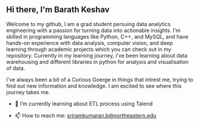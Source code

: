 ## Hi there, I'm Barath Keshav

Welcome to my github, I am a grad student persuing data analytics engineering with a passion for turning data into actionable insights. I'm skilled in programming languages like Python, C++, and MySQL, and have hands-on experience with data analysis, computer vision, and deep learning through academic projects which you can check out in my repository. Currently in my learning journey, i've been learning about data warehousing and different libraries in python for analysis and visualisation of data. 

I've always been a bit of a Curious Goerge in things that intrest me, trying to find out new information and knowledge. I am excited to see where this journey takes me.

- 🌱 I’m currently learning about ETL process using Talend
  
- 📫 How to reach me: sriramkumaran.b@northeastern.edu

